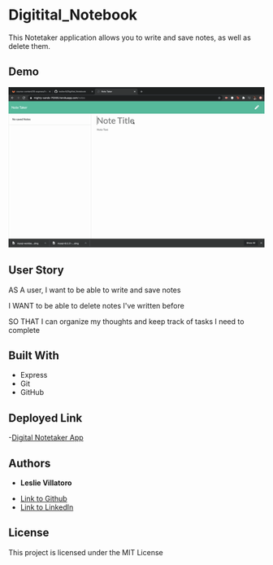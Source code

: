 # Digitital_Notebook
This Notetaker application allows you to write and save notes, as well as delete them. 



 ##  Demo

 ![Site gif](Notetaker.gif)

 ## User Story

AS A user, I want to be able to write and save notes

I WANT to be able to delete notes I've written before

SO THAT I can organize my thoughts and keep track of tasks I need to complete




## Built With

* Express
* Git 
* GitHub 

## Deployed Link 
-[Digital Notetaker App](https://mighty-sands-70355.herokuapp.com/notes)


## Authors

* **Leslie Villatoro** 

- [Link to Github](https://github.com/leslievill)
- [Link to LinkedIn](https://www.linkedin.com/in/leslievillatoro/)



## License

This project is licensed under the MIT License 
